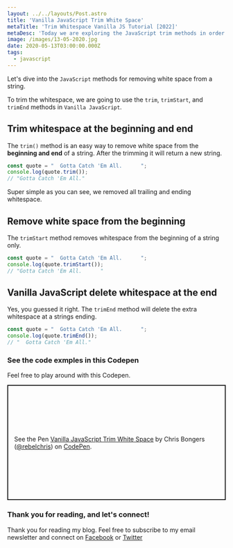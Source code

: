 ```yaml
---
layout: ../../layouts/Post.astro
title: 'Vanilla JavaScript Trim White Space'
metaTitle: 'Trim Whitespace Vanilla JS Tutorial [2022]'
metaDesc: 'Today we are exploring the JavaScript trim methods in order to remove whitespace from text.'
image: /images/13-05-2020.jpg
date: 2020-05-13T03:00:00.000Z
tags:
  - javascript
---
```


Let's dive into the `JavaScript` methods for removing white space from a string.

To trim the whitespace, we are going to use the `trim`, `trimStart`, and `trimEnd` methods in `Vanilla JavaScript`.

## Trim whitespace at the beginning and end

The `trim()` method is an easy way to remove white space from the **beginning and end** of a string. After the trimming it will return a new string.

```js
const quote = "  Gotta Catch 'Em All.      ";
console.log(quote.trim());
// "Gotta Catch 'Em All."
```

Super simple as you can see, we removed all trailing and ending whitespace.

## Remove white space from the beginning

The `trimStart` method removes whitespace from the beginning of a string only.

```js
const quote = "  Gotta Catch 'Em All.      ";
console.log(quote.trimStart());
// "Gotta Catch 'Em All.      "
```

## Vanilla JavaScript delete whitespace at the end

Yes, you guessed it right. The `trimEnd` method will delete the extra whitespace at a strings ending.

```js
const quote = "  Gotta Catch 'Em All.      ";
console.log(quote.trimEnd());
// "  Gotta Catch 'Em All."
```

### See the code exmples in this Codepen

Feel free to play around with this Codepen.

<p class="codepen" data-height="265" data-theme-id="dark" data-default-tab="js,result" data-user="rebelchris" data-slug-hash="NWGzVRG" style="height: 265px; box-sizing: border-box; display: flex; align-items: center; justify-content: center; border: 2px solid; margin: 1em 0; padding: 1em;" data-pen-title="Vanilla JavaScript Trim White Space">
  <span>See the Pen <a href="https://codepen.io/rebelchris/pen/NWGzVRG">
  Vanilla JavaScript Trim White Space</a> by Chris Bongers (<a href="https://codepen.io/rebelchris">@rebelchris</a>)
  on <a href="https://codepen.io">CodePen</a>.</span>
</p>
<script async src="https://static.codepen.io/assets/embed/ei.js"></script>

### Thank you for reading, and let's connect!

Thank you for reading my blog. Feel free to subscribe to my email newsletter and connect on [Facebook](https://www.facebook.com/DailyDevTipsBlog) or [Twitter](https://twitter.com/DailyDevTips1)
